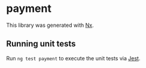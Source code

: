 # payment

This library was generated with [Nx](https://nx.dev).

## Running unit tests

Run `ng test payment` to execute the unit tests via [Jest](https://jestjs.io).
